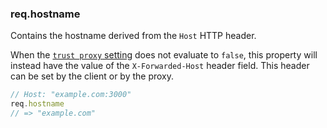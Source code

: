 <h3 id='req.hostname'>req.hostname</h3>

Contains the hostname derived from the `Host` HTTP header.

When the [`trust proxy` setting](/4x/api.html#trust.proxy.options.table) does not evaluate to `false`,
this property will instead have the value of the `X-Forwarded-Host` header field.
This header can be set by the client or by the proxy.

```js
// Host: "example.com:3000"
req.hostname
// => "example.com"
```

